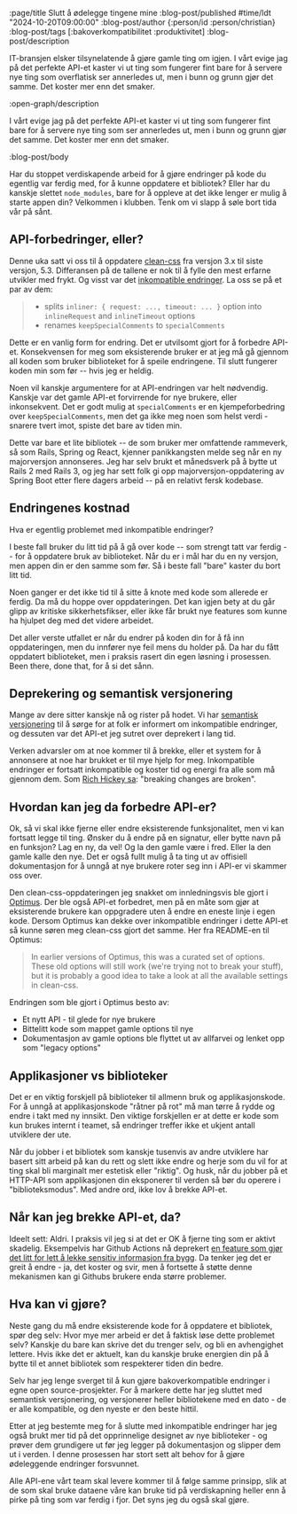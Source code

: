 :page/title Slutt å ødelegge tingene mine
:blog-post/published #time/ldt "2024-10-20T09:00:00"
:blog-post/author {:person/id :person/christian}
:blog-post/tags [:bakoverkompatibilitet :produktivitet]
:blog-post/description

IT-bransjen elsker tilsynelatende å gjøre gamle ting om igjen. I vårt evige jag
på det perfekte API-et kaster vi ut ting som fungerer fint bare for å servere
nye ting som overflatisk ser annerledes ut, men i bunn og grunn gjør det samme.
Det koster mer enn det smaker.

:open-graph/description

I vårt evige jag på det perfekte API-et kaster vi ut ting som fungerer fint bare
for å servere nye ting som ser annerledes ut, men i bunn og grunn gjør det
samme. Det koster mer enn det smaker.

:blog-post/body

Har du stoppet verdiskapende arbeid for å gjøre endringer på kode du egentlig
var ferdig med, for å kunne oppdatere et bibliotek? Eller har du kanskje slettet
`node_modules`, bare for å oppleve at det ikke lenger er mulig å starte appen
din? Velkommen i klubben. Tenk om vi slapp å søle bort tida vår på sånt.

## API-forbedringer, eller?

Denne uka satt vi oss til å oppdatere
[clean-css](https://github.com/clean-css/clean-css) fra versjon 3.x til siste
versjon, 5.3. Differansen på de tallene er nok til å fylle den mest erfarne
utvikler med frykt. Og visst var det [inkompatible
endringer](https://github.com/clean-css/clean-css#important-40-breaking-changes).
La oss se på et par av dem:

>- splits `inliner: { request: ..., timeout: ... }` option into `inlineRequest`
>  and `inlineTimeout` options
>- renames `keepSpecialComments` to `specialComments`

Dette er en vanlig form for endring. Det er utvilsomt gjort for å forbedre
API-et. Konsekvensen for meg som eksisterende bruker er at jeg må gå gjennom all
koden som bruker biblioteket for å speile endringene. Til slutt fungerer koden
min som før -- hvis jeg er heldig.

Noen vil kanskje argumentere for at API-endringen var helt nødvendig. Kanskje
var det gamle API-et forvirrende for nye brukere, eller inkonsekvent. Det er
godt mulig at `specialComments` er en kjempeforbedring over
`keepSpecialComments`, men det ga ikke meg noen som helst verdi - snarere tvert
imot, spiste det bare av tiden min.

Dette var bare et lite bibliotek -- de som bruker mer omfattende rammeverk, så
som Rails, Spring og React, kjenner panikkangsten melde seg når en ny
majorversjon annonseres. Jeg har selv brukt et månedsverk på å bytte ut Rails 2
med Rails 3, og jeg har sett folk gi opp majorversjon-oppdatering av Spring Boot
etter flere dagers arbeid -- på en relativt fersk kodebase.

## Endringenes kostnad

Hva er egentlig problemet med inkompatible endringer?

I beste fall bruker du litt tid på å gå over kode -- som strengt tatt var ferdig
-- for å oppdatere bruk av biblioteket. Når du er i mål har du en ny versjon,
men appen din er den samme som før. Så i beste fall "bare" kaster du bort litt
tid.

Noen ganger er det ikke tid til å sitte å knote med kode som allerede er ferdig.
Da må du hoppe over oppdateringen. Det kan igjen bety at du går glipp av
kritiske sikkerhetsfikser, eller ikke får brukt nye features som kunne ha
hjulpet deg med det videre arbeidet.

Det aller verste utfallet er når du endrer på koden din for å få inn
oppdateringen, men du innfører nye feil mens du holder på. Da har du fått
oppdatert biblioteket, men i praksis rasert din egen løsning i prosessen. Been
there, done that, for å si det sånn.

## Deprekering og semantisk versjonering

Mange av dere sitter kanskje nå og rister på hodet. Vi har [semantisk
versjonering](https://semver.org/) til å sørge for at folk er informert om
inkompatible endringer, og dessuten var det API-et jeg sutret over deprekert i
lang tid.

Verken advarsler om at noe kommer til å brekke, eller et system for å annonsere
at noe har brukket er til mye hjelp for meg. Inkompatible endringer er fortsatt
inkompatible og koster tid og energi fra alle som må gjennom dem. Som [Rich
Hickey sa](https://www.youtube.com/watch?v=oyLBGkS5ICk): "breaking changes are
broken".

## Hvordan kan jeg da forbedre API-er?

Ok, så vi skal ikke fjerne eller endre eksisterende funksjonalitet, men vi kan
fortsatt legge til ting. Ønsker du å endre på en signatur, eller bytte navn på
en funksjon? Lag en ny, da vel! Og la den gamle være i fred. Eller la den gamle
kalle den nye. Det er også fullt mulig å ta ting ut av offisiell dokumentasjon
for å unngå at nye brukere roter seg inn i API-er vi skammer oss over.

Den clean-css-oppdateringen jeg snakket om innledningsvis ble gjort i
[Optimus](https://github.com/magnars/optimus). Der ble også API-et forbedret,
men på en måte som gjør at eksisterende brukere kan oppgradere uten å endre en
eneste linje i egen kode. Dersom Optimus kan dekke over inkompatible endringer i
dette API-et så kunne søren meg clean-css gjort det samme. Her fra README-en til
Optimus:

> In earlier versions of Optimus, this was a curated set of options. These old
> options will still work (we're trying not to break your stuff), but it is
> probably a good idea to take a look at all the available settings in
> clean-css.

Endringen som ble gjort i Optimus besto av:

- Et nytt API - til glede for nye brukere
- Bittelitt kode som mappet gamle options til nye
- Dokumentasjon av gamle options ble flyttet ut av allfarvei og lenket opp som
  "legacy options"

## Applikasjoner vs biblioteker

Det er en viktig forskjell på biblioteker til allmenn bruk og applikasjonskode.
For å unngå at applikasjonskode "råtner på rot" må man tørre å rydde og endre i
takt med ny innsikt. Den viktige forskjellen er at dette er kode som kun brukes
internt i teamet, så endringer treffer ikke et ukjent antall utviklere der ute.

Når du jobber i et bibliotek som kanskje tusenvis av andre utviklere har basert
sitt arbeid på kan du rett og slett ikke endre og herje som du vil for at ting
skal bli marginalt mer estetisk eller "riktig". Og husk, når du jobber på et
HTTP-API som applikasjonen din eksponerer til verden så bør du operere i
"biblioteksmodus". Med andre ord, ikke lov å brekke API-et.

## Når kan jeg brekke API-et, da?

Ideelt sett: Aldri. I praksis vil jeg si at det er OK å fjerne ting som er
aktivt skadelig. Eksempelvis har Github Actions nå deprekert [en feature som
gjør det litt for lett å lekke sensitiv
informasjon fra bygg](https://github.blog/changelog/2022-10-11-github-actions-deprecating-save-state-and-set-output-commands/).
Da tenker jeg det er greit å endre - ja, det koster og svir, men å fortsette å
støtte denne mekanismen kan gi Githubs brukere enda større problemer.

## Hva kan vi gjøre?

Neste gang du må endre eksisterende kode for å oppdatere et bibliotek, spør deg
selv: Hvor mye mer arbeid er det å faktisk løse dette problemet selv? Kanskje du
bare kan skrive det du trenger selv, og bli en avhengighet lettere. Hvis ikke
det er aktuelt, kan du kanskje bruke energien din på å bytte til et annet
bibliotek som respekterer tiden din bedre.

Selv har jeg lenge sverget til å kun gjøre bakoverkompatible endringer i egne
open source-prosjekter. For å markere dette har jeg sluttet med semantisk
versjonering, og versjonerer heller bibliotekene med en dato - de er alle
kompatible, og den nyeste er den beste hittil.

Etter at jeg bestemte meg for å slutte med inkompatible endringer har jeg også
brukt mer tid på det opprinnelige designet av nye biblioteker - og prøver dem
grundigere ut før jeg legger på dokumentasjon og slipper dem ut i verden. I
denne prosessen har stort sett alt behov for å gjøre ødeleggende endringer
forsvunnet.

Alle API-ene vårt team skal levere kommer til å følge samme prinsipp, slik at de
som skal bruke dataene våre kan bruke tid på verdiskapning heller enn å pirke på
ting som var ferdig i fjor. Det syns jeg du også skal gjøre.
